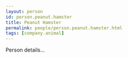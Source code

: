 ```yaml
---
layout: person
id: person.peanut.hamster
title: Peanut Hamster
permalink: people/person.peanut.hamster.html
tags: [company.animal]
---
```


Person details...